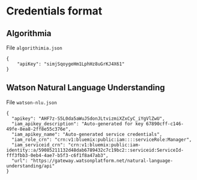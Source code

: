 # Credentials format

## Algorithmia

File `algorithimia.json`

```
{
    "apiKey": "simjSqoygeHm1LphHz8uGrKJ4X61"
}
```

## Watson Natural Language Understanding

File `watson-nlu.json`

```
{
  "apikey": "AHF7z-S5L0da5aWuJSdonJLtvizmiXZxCyC_iYgVlZwU",
  "iam_apikey_description": "Auto-generated for key 67890cff-c146-49fe-8ea8-2ff8e55c376e",
  "iam_apikey_name": "Auto-generated service credentials",
  "iam_role_crn": "crn:v1:bluemix:public:iam::::serviceRole:Manager",
  "iam_serviceid_crn": "crn:v1:bluemix:public:iam-identity::a/59085211132d48dab6789432c7c19bc2::serviceid:ServiceId-fff3fbb3-0eb4-4ae7-b5f3-c6f1f8a47ab3",
  "url": "https://gateway.watsonplatform.net/natural-language-understanding/api"
}
```